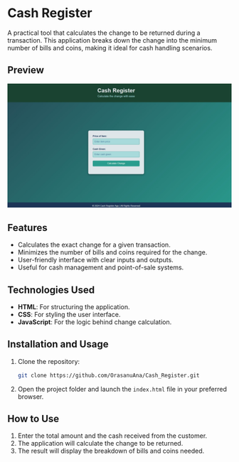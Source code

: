 # Cash Register

A practical tool that calculates the change to be returned during a transaction. This application breaks down the change into the minimum number of bills and coins, making it ideal for cash handling scenarios.

## Preview

![Cash Register](https://github.com/OrasanuAna/Cash_Register/blob/master/cash_register.jpg)

## Features

- Calculates the exact change for a given transaction.
- Minimizes the number of bills and coins required for the change.
- User-friendly interface with clear inputs and outputs.
- Useful for cash management and point-of-sale systems.

## Technologies Used

- **HTML**: For structuring the application.
- **CSS**: For styling the user interface.
- **JavaScript**: For the logic behind change calculation.

## Installation and Usage

1. Clone the repository:
   ```bash
   git clone https://github.com/OrasanuAna/Cash_Register.git
   ```
2. Open the project folder and launch the `index.html` file in your preferred browser.

## How to Use

1. Enter the total amount and the cash received from the customer.
2. The application will calculate the change to be returned.
3. The result will display the breakdown of bills and coins needed.
